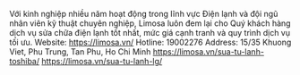 Với kinh nghiệp nhiều năm hoạt động trong lĩnh vực Điện lạnh và đội ngũ nhân viên kỹ thuật chuyên nghiệp, Limosa luôn đem lại cho Quý khách hàng dịch vụ sửa chữa điện lạnh tốt nhất, mức giá cạnh tranh và quy trình dịch vụ tối ưu.
Website: https://limosa.vn/
Hotline: 19002276
Address: 15/35 Khuong Viet, Phu Trung, Tan Phu, Ho Chi Minh
https://limosa.vn/sua-tu-lanh-toshiba/
https://limosa.vn/sua-tu-lanh-lg/
